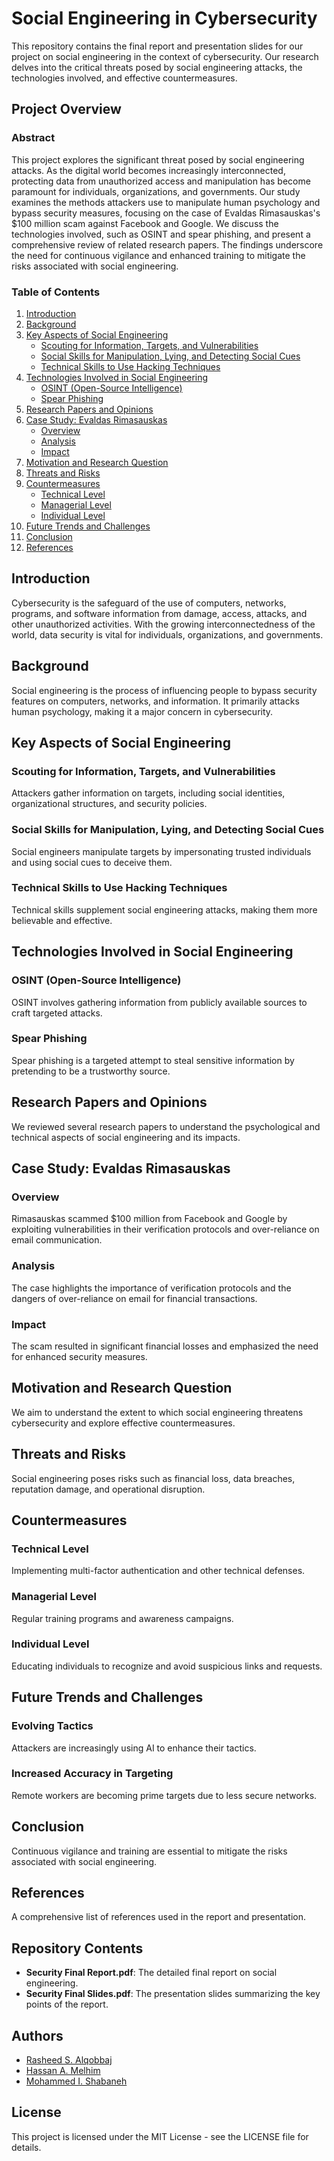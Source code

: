 # Social Engineering in Cybersecurity

This repository contains the final report and presentation slides for our project on social engineering in the context of cybersecurity. Our research delves into the critical threats posed by social engineering attacks, the technologies involved, and effective countermeasures.

## Project Overview

### Abstract

This project explores the significant threat posed by social engineering attacks. As the digital world becomes increasingly interconnected, protecting data from unauthorized access and manipulation has become paramount for individuals, organizations, and governments. Our study examines the methods attackers use to manipulate human psychology and bypass security measures, focusing on the case of Evaldas Rimasauskas's $100 million scam against Facebook and Google. We discuss the technologies involved, such as OSINT and spear phishing, and present a comprehensive review of related research papers. The findings underscore the need for continuous vigilance and enhanced training to mitigate the risks associated with social engineering.

### Table of Contents
1. [Introduction](#introduction)
2. [Background](#background)
3. [Key Aspects of Social Engineering](#key-aspects-of-social-engineering)
   - [Scouting for Information, Targets, and Vulnerabilities](#scouting-for-information-targets-and-vulnerabilities)
   - [Social Skills for Manipulation, Lying, and Detecting Social Cues](#social-skills-for-manipulation-lying-and-detecting-social-cues)
   - [Technical Skills to Use Hacking Techniques](#technical-skills-to-use-hacking-techniques)
4. [Technologies Involved in Social Engineering](#technologies-involved-in-social-engineering)
   - [OSINT (Open-Source Intelligence)](#osint-open-source-intelligence)
   - [Spear Phishing](#spear-phishing)
5. [Research Papers and Opinions](#research-papers-and-opinions)
6. [Case Study: Evaldas Rimasauskas](#case-study-evaldas-rimasauskas)
   - [Overview](#overview)
   - [Analysis](#analysis)
   - [Impact](#impact)
7. [Motivation and Research Question](#motivation-and-research-question)
8. [Threats and Risks](#threats-and-risks)
9. [Countermeasures](#countermeasures)
   - [Technical Level](#technical-level)
   - [Managerial Level](#managerial-level)
   - [Individual Level](#individual-level)
10. [Future Trends and Challenges](#future-trends-and-challenges)
11. [Conclusion](#conclusion)
12. [References](#references)

## Introduction
Cybersecurity is the safeguard of the use of computers, networks, programs, and software information from damage, access, attacks, and other unauthorized activities. With the growing interconnectedness of the world, data security is vital for individuals, organizations, and governments.

## Background
Social engineering is the process of influencing people to bypass security features on computers, networks, and information. It primarily attacks human psychology, making it a major concern in cybersecurity.

## Key Aspects of Social Engineering
### Scouting for Information, Targets, and Vulnerabilities
Attackers gather information on targets, including social identities, organizational structures, and security policies.

### Social Skills for Manipulation, Lying, and Detecting Social Cues
Social engineers manipulate targets by impersonating trusted individuals and using social cues to deceive them.

### Technical Skills to Use Hacking Techniques
Technical skills supplement social engineering attacks, making them more believable and effective.

## Technologies Involved in Social Engineering
### OSINT (Open-Source Intelligence)
OSINT involves gathering information from publicly available sources to craft targeted attacks.

### Spear Phishing
Spear phishing is a targeted attempt to steal sensitive information by pretending to be a trustworthy source.

## Research Papers and Opinions
We reviewed several research papers to understand the psychological and technical aspects of social engineering and its impacts.

## Case Study: Evaldas Rimasauskas
### Overview
Rimasauskas scammed $100 million from Facebook and Google by exploiting vulnerabilities in their verification protocols and over-reliance on email communication.

### Analysis
The case highlights the importance of verification protocols and the dangers of over-reliance on email for financial transactions.

### Impact
The scam resulted in significant financial losses and emphasized the need for enhanced security measures.

## Motivation and Research Question
We aim to understand the extent to which social engineering threatens cybersecurity and explore effective countermeasures.

## Threats and Risks
Social engineering poses risks such as financial loss, data breaches, reputation damage, and operational disruption.

## Countermeasures
### Technical Level
Implementing multi-factor authentication and other technical defenses.

### Managerial Level
Regular training programs and awareness campaigns.

### Individual Level
Educating individuals to recognize and avoid suspicious links and requests.

## Future Trends and Challenges
### Evolving Tactics
Attackers are increasingly using AI to enhance their tactics.

### Increased Accuracy in Targeting
Remote workers are becoming prime targets due to less secure networks.

## Conclusion
Continuous vigilance and training are essential to mitigate the risks associated with social engineering.

## References
A comprehensive list of references used in the report and presentation.

## Repository Contents
- **Security Final Report.pdf**: The detailed final report on social engineering.
- **Security Final Slides.pdf**: The presentation slides summarizing the key points of the report.

## Authors
- [Rasheed S. Alqobbaj](https://github.com/Rasheed-Al-Qobbaj)
- [Hassan A. Melhim](https://github.com/Hassan-Melhim)
- [Mohammed I. Shabaneh](https://github.com/MoShabaneh)

## License
This project is licensed under the MIT License - see the LICENSE file for details.
